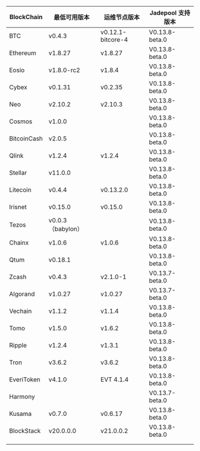 | BlockChain  | 最低可用版本| 运维节点版本 | Jadepool 支持版本 |
| ----------- | ---------- | ---------- | ---------- |
| BTC         | v0.4.3    |    v0.12.1-bitcore-4  | V0.13.8-beta.0 |
| Ethereum    | v1.8.27     |     	v1.8.27 | V0.13.8-beta.0 |
| Eosio       | v1.8.0-rc2 | v1.8.4 | V0.13.8-beta.0 |
| Cybex       | v0.1.31    |   	v0.2.35  | V0.13.8-beta.0 |
| Neo         | v2.10.2    |    	v2.10.3 | V0.13.8-beta.0    |
| Cosmos      | v1.0.0     |      | V0.13.8-beta.0 |
| BitcoinCash | v2.0.5     |      | V0.13.8-beta.0 |
| Qlink       | v1.2.4     |  	v1.2.4    | V0.13.8-beta.0 |
| Stellar     | v11.0.0    |     | V0.13.8-beta.0 |
| Litecoin    | v0.4.4     |   v0.13.2.0   | V0.13.8-beta.0 |
| Irisnet     | v0.15.0    |  v0.15.0	   | V0.13.8-beta.0 |
| Tezos       | v0.0.3 （babylon）   |      | V0.13.8-beta.0 |
| Chainx      | v1.0.6     |  v1.0.6    | V0.13.8-beta.0 |
| Qtum        | v0.18.1    |     | V0.13.8-beta.0 |
| Zcash       | v0.4.3     |   	v2.1.0-1   | V0.13.7-beta.0 |
| Algorand    | v1.0.27    |  v1.0.27    | V0.13.7-beta.0 |
| Vechain     | v1.1.2     |  v1.1.4    | V0.13.8-beta.0 |
| Tomo        | v1.5.0     |   v1.6.2   | V0.13.8-beta.0 |
| Ripple      | v1.2.4     |  	v1.3.1    | V0.13.8-beta.0 |
| Tron        | v3.6.2 |     	v3.6.2       | V0.13.8-beta.0 |
| EveriToken  | v4.1.0 |     EVT 4.1.4       | V0.13.8-beta.0 |
| Harmony     |            |            | V0.13.7-beta.0 |
| Kusama      | v0.7.0     |  v0.6.17    | V0.13.8-beta.0 |
| BlockStack  | v20.0.0.0 |     	v21.0.0.2       | V0.13.8-beta.0 |
|             |            |            |            |
|             |            |            |            |
